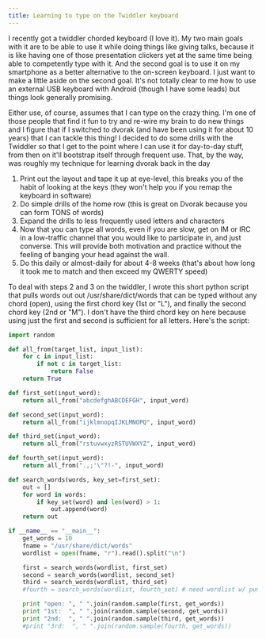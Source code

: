 ```yaml
---
title: Learning to type on the Twiddler keyboard
---
```


I recently got a twiddler chorded keyboard (I love it). My two main goals with it are to be able to use it while doing things like giving talks, because it is like having one of those presentation clickers yet at the same time being able to competently type with it. And the second goal is to use it on my smartphone as a better alternative to the on-screen keyboard. I just want to make a little aside on the second goal. It's not totally clear to me how to use an external USB keyboard with Android (though I have some leads) but things look generally promising.

Either use, of course, assumes that I can type on the crazy thing. I'm one of those people that find it fun to try and re-wire my brain to do new things and I figure that if I switched to dvorak (and have been using it for about 10 years) that I can tackle this thing! I decided to do some drills with the Twiddler so that I get to the point where I can use it for day-to-day stuff, from then on it'll bootstrap itself through frequent use. That, by the way, was roughly my technique for learning dvorak back in the day

 1. Print out the layout and tape it up at eye-level, this breaks
    you of the habit of looking at the keys (they won't help you
    if you remap the keyboard in software)
 2. Do simple drills of the home row (this is great on Dvorak
    because you can form TONS of words)
 3. Expand the drills to less frequently used letters and
    characters
 4. Now that you can type all words, even if you are slow, get on
    IM or IRC in a low-traffic channel that you would like to
    participate in, and just converse. This will provide both
    motivation and practice without the feeling of banging your
    head against the wall.
 5. Do this daily or almost-daily for about 4-8 weeks (that's
    about how long it took me to match and then exceed my QWERTY
    speed)

To deal with steps 2 and 3 on the twiddler, I wrote this short python script that pulls words out out /usr/share/dict/words that can be typed without any chord (open), using the first chord key (1st or "L"), and finally the second chord key (2nd or "M"). I don't have the third chord key on here because using just the first and second is sufficient for all letters. Here's the script:

```python
import random

def all_from(target_list, input_list):
    for c in input_list:
        if not c in target_list:
            return False
    return True

def first_set(input_word):
    return all_from("abcdefghABCDEFGH", input_word)

def second_set(input_word):
    return all_from("ijklmnopqIJKLMNOPQ", input_word)

def third_set(input_word):
    return all_from("rstuvwxyzRSTUVWXYZ", input_word)

def fourth_set(input_word):
    return all_from(".,;'\"?!-", input_word)

def search_words(words, key_set=first_set):
    out = []
    for word in words:
        if key_set(word) and len(word) > 1:
            out.append(word)
    return out

if __name__ == "__main__":
    get_words = 10
    fname = "/usr/share/dict/words"
    wordlist = open(fname, "r").read().split("\n")

    first = search_words(wordlist, first_set)
    second = search_words(wordlist, second_set)
    third = search_words(wordlist, third_set)
    #fourth = search_words(wordlist, fourth_set) # need wordlist w/ punct.

    print "open: ", " ".join(random.sample(first, get_words))
    print "1st:  ", " ".join(random.sample(second, get_words))
    print "2nd:  ", " ".join(random.sample(third, get_words))
    #print "3rd:  ", " ".join(random.sample(fourth, get_words))
```
